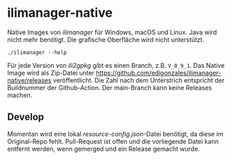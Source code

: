 # ilimanager-native

Native Images von _ilimanager_ für Windows, macOS und Linux. Java wird nicht mehr benötigt. Die grafische Oberfläche wird nicht unterstützt.

```
./ilimanager --help
```

Für jede Version von _ili2gpkg_ gibt es einen Branch, z.B. `V_0_9_1`. Das Native Image wird als Zip-Datei unter https://github.com/edigonzales/ilimanager-native/releases veröffentlicht. Die Zahl nach dem Unterstrich entspricht der Buildnummer der Github-Action. Der main-Branch kann keine Releases machen.

## Develop

Momentan wird eine lokal _resource-config.json_-Datei benötigt, da diese im Original-Repo fehlt. Pull-Request ist offen und die vorliegende Datei kann entfernt werden, wenn gemerged und ein Release gemacht wurde.

